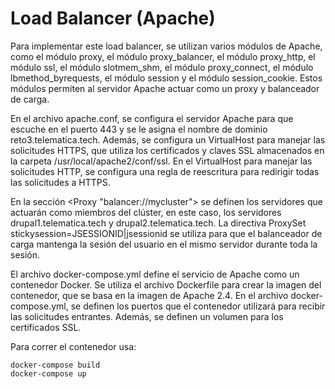 # Load Balancer (Apache)

Para implementar este load balancer, se utilizan varios módulos de Apache, como el módulo proxy, el módulo proxy_balancer, el módulo proxy_http, el módulo ssl, el módulo slotmem_shm, el módulo proxy_connect, el módulo lbmethod_byrequests, el módulo session y el módulo session_cookie. Estos módulos permiten al servidor Apache actuar como un proxy y balanceador de carga.

En el archivo apache.conf, se configura el servidor Apache para que escuche en el puerto 443 y se le asigna el nombre de dominio reto3.telematica.tech. Además, se configura un VirtualHost para manejar las solicitudes HTTPS, que utiliza los certificados y claves SSL almacenados en la carpeta /usr/local/apache2/conf/ssl. En el VirtualHost para manejar las solicitudes HTTP, se configura una regla de reescritura para redirigir todas las solicitudes a HTTPS.

En la sección <Proxy "balancer://mycluster"> se definen los servidores que actuarán como miembros del clúster, en este caso, los servidores drupal1.telematica.tech y drupal2.telematica.tech. La directiva ProxySet stickysession=JSESSIONID|jsessionid se utiliza para que el balanceador de carga mantenga la sesión del usuario en el mismo servidor durante toda la sesión.

El archivo docker-compose.yml define el servicio de Apache como un contenedor Docker. Se utiliza el archivo Dockerfile para crear la imagen del contenedor, que se basa en la imagen de Apache 2.4. En el archivo docker-compose.yml, se definen los puertos que el contenedor utilizará para recibir las solicitudes entrantes. Además, se definen un volumen para los certificados SSL.

Para correr el contenedor usa:

```
docker-compose build
docker-compose up
```
